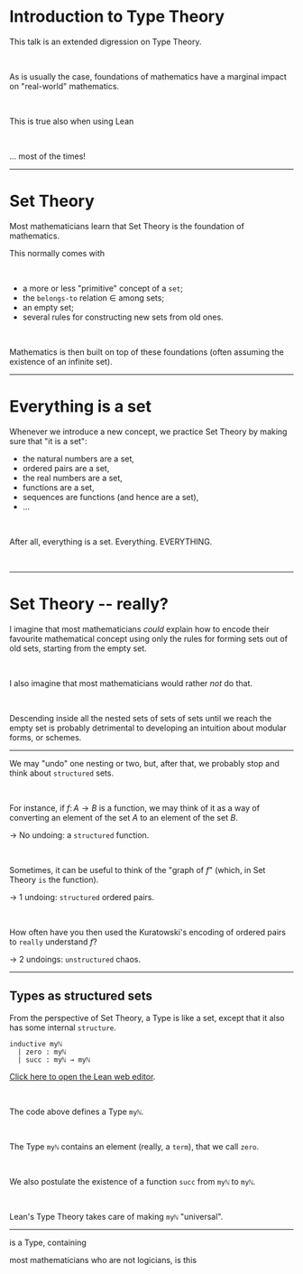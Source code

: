 #  Introduction to Type Theory

This talk is an extended digression on Type Theory.

&nbsp;

As is usually the case, foundations of mathematics have a marginal impact on "real-world" mathematics.

&nbsp;

This is true also when using Lean

&nbsp;

$\ldots$ most of the times!

---

# Set Theory

Most mathematicians learn that Set Theory is the foundation of mathematics.

This normally comes with

&nbsp;

* a more or less "primitive" concept of a `set`;
* the `belongs-to` relation $\in$ among sets;
* an empty set;
* several rules for constructing new sets from old ones.

&nbsp;

Mathematics is then built on top of these foundations (often assuming the existence of an infinite set).

---

# Everything is a set

Whenever we introduce a new concept, we practice Set Theory by making sure that "it is a set":

* the natural numbers are a set,
* ordered pairs are a set,
* the real numbers are a set,
* functions are a set,
* sequences are functions (and hence are a set),
* $\ldots$


&nbsp;

After all, everything is a set. Everything. EVERYTHING.

&nbsp;

---

# Set Theory -- really?

I imagine that most mathematicians *could* explain how to encode their favourite mathematical concept using only the rules for forming sets out of old sets, starting from the empty set.

&nbsp;

I also imagine that most mathematicians would rather *not* do that.

&nbsp;

Descending inside all the nested sets of sets of sets until we reach the empty set is probably detrimental to developing an intuition about modular forms, or schemes.

---

We may "undo" one nesting or two, but, after that, we probably stop and think about `structured` sets.

&nbsp;

For instance, if $f \colon A \longrightarrow B$ is a function, we may think of it as a way of converting an element of the set $A$ to an element of the set $B$.

$\to$ No undoing: a `structured` function.

&nbsp;

Sometimes, it can be useful to think of the "graph of $f$" (which, in Set Theory `is` the function).

$\to$ 1 undoing: `structured` ordered pairs.

&nbsp;

How often have you then used the Kuratowski's encoding of ordered pairs to `really` understand $f$?

$\to$ 2 undoings: `unstructured` chaos.

---

##  Types as structured sets

From the perspective of Set Theory, a Type is like a set, except that it also has some internal `structure`.

```lean
inductive myℕ
  | zero : myℕ
  | succ : myℕ → myℕ
```
[Click here to open the Lean web editor](https://leanprover-community.github.io/lean-web-editor/#code=inductive%20my%E2%84%95%0A%20%20%7C%20zero%20%3A%20my%E2%84%95%0A%20%20%7C%20succ%20%3A%20my%E2%84%95%20%E2%86%92%20my%E2%84%95%0A%0A%23print%20prefix%20my%E2%84%95%0A).

&nbsp;

The code above defines a Type `myℕ`.

&nbsp;

The Type `myℕ` contains an element (really, a `term`), that we call `zero`.

&nbsp;

We also postulate the existence of a function `succ` from `myℕ` to `myℕ`.

&nbsp;

Lean's Type Theory takes care of making `myℕ` "universal".

---

 is a Type, containing



 most mathematicians who are not logicians, is this
